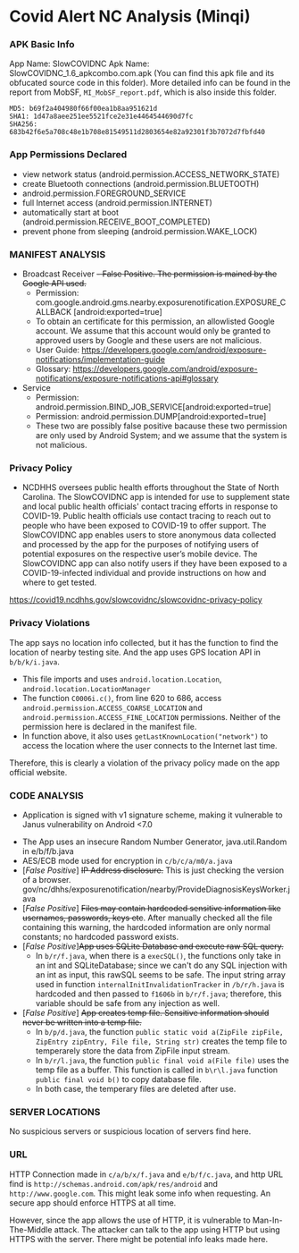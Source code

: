 <!-- # Instuction from slack
When you analyze an app, don't have to write the report straightaway. Note the following:
1. What permissions are being used
2. What features of the device the app is using (e.g., storage, Bluetooth, location, etc.)
3. What is the app's privacy policy.
4. Is the app violating its own privacy policy. How?

For each app, keep a note of these points. At the end of the semester you should compile them in a report.  -->

# Covid Alert NC Analysis (Minqi) 
### APK Basic Info
App Name: SlowCOVIDNC
Apk Name: SlowCOVIDNC_1.6_apkcombo.com.apk (You can find this apk file and its obfucated source code in this folder). More detailed info can be found in the report from MobSF, ```MI_MobSF_report.pdf```, which is also inside this folder. 

```
MD5: b69f2a404980f66f00ea1b8aa951621d
SHA1: 1d47a8aee251ee5521fce2e31e4464544690d7fc
SHA256: 683b42f6e5a708c48e1b708e81549511d2803654e82a92301f3b7072d7fbfd40
```

### App Permissions Declared
  - view network status (android.permission.ACCESS_NETWORK_STATE)
  - create Bluetooth connections (android.permission.BLUETOOTH)
  - android.permission.FOREGROUND_SERVICE
  - full Internet access (android.permission.INTERNET)
  - automatically start at boot (android.permission.RECEIVE_BOOT_COMPLETED)
  - prevent phone from sleeping (android.permission.WAKE_LOCK)

### MANIFEST ANALYSIS
 - Broadcast Receiver
   ~~- False Positive. The permission is mained by the Google API used.~~ 
   - Permission: com.google.android.gms.nearby.exposurenotification.EXPOSURE_CALLBACK
   [android:exported=true]
   - To obtain an certificate for this permission, an allowlisted Google account. We assume that this account would only be granted to approved users by Google and these users are not malicious. 
   - User Guide: https://developers.google.com/android/exposure-notifications/implementation-guide
   - Glossary: https://developers.google.com/android/exposure-notifications/exposure-notifications-api#glossary
   <!-- - list of such Broadcast Receiver:
     - gov.nc.dhhs.exposurenotification.nearby.ExposureNotificationBroadcastReceiver
     - com.google.android.gms.nearby.exposurenotification.WakeUpService -->
 - Service 
    - Permission: android.permission.BIND_JOB_SERVICE[android:exported=true] 
    - Permission: android.permission.DUMP[android:exported=true]
    - These two are possibly false positive bacause these two permission are only used by Android System; and we assume that the system is not malicious.

<!-- ###
Sidenotes: It looks like BIND_JOB_SERVICE and DUMP are requested without declared in the Manifest

DUMP: Allows an application to retrieve state dump information from system services. Not for use by third-party applications.
### -->

 
### Privacy Policy
- NCDHHS oversees public health efforts throughout the State of North Carolina. The SlowCOVIDNC app is intended for use to supplement state and local public health officials' contact tracing efforts in response to COVID-19. Public health officials use contact tracing to reach out to people who have been exposed to COVID-19 to offer support. The SlowCOVIDNC app enables users to store anonymous data collected and processed by the app for the purposes of notifying users of potential exposures on the respective user’s mobile device. The SlowCOVIDNC app can also notify users if they have been exposed to a COVID-19-infected individual and provide instructions on how and where to get tested.

https://covid19.ncdhhs.gov/slowcovidnc/slowcovidnc-privacy-policy

### Privacy Violations
The app says no location info collected, but it has the function to find the location of nearby testing site. And the app uses GPS location API in `b/b/k/i.java`.
- This file imports and uses `android.location.Location`, `android.location.LocationManager`
- The function `C0006i.c()`, from line 620 to 686, access `android.permission.ACCESS_COARSE_LOCATION` and `android.permission.ACCESS_FINE_LOCATION` permissions. Neither of the permission here is declared in the manifest file.
- In function above, it also uses `getLastKnownLocation("network")` to access the location where the user connects to the Internet last time.

Therefore, this is clearly a violation of the privacy policy made on the app official website.

### CODE ANALYSIS
- Application is signed with v1 signature scheme, making it vulnerable to Janus vulnerability on Android <7.0
<!-- - The App logs information. Sensitive information should never be logged. -->
- The App uses an insecure Random Number Generator, java.util.Random in e/b/f/b.java
- AES/ECB mode used for encryption in `c/b/c/a/m0/a.java`
- [*False Positive*] ~~IP Address disclosure.~~ This is just checking the version of a browser. gov/nc/dhhs/exposurenotification/nearby/ProvideDiagnosisKeysWorker.java
- [*False Positive*] ~~Files may contain hardcoded sensitive information like usernames, passwords, keys etc~~. After manually checked all the file containing this warning, the hardcoded information are only normal constants; no hardcoded password exists.
- [*False Positive*]~~App uses SQLite Database and execute raw SQL query.~~
  - In `b/r/f.java`, when there is a `execSQL()`, the functions only take in an int and SQLiteDatabase; since we can't do any SQL injection with an int as input, this rawSQL seems to be safe. 
  The input string array used in function `internalInitInvalidationTracker` in `/b/r/h.java` is hardcoded and then passed to `f1606b` in `b/r/f.java`; therefore, this variable should be safe from any injection as well.
- [*False Positive*] ~~App creates temp file. Sensitive information should never be written into a temp file.~~
  - In `b/p/d.java`, the function `public static void a(ZipFile zipFile, ZipEntry zipEntry, File file, String str)` creates the temp file to temperarely store the data from ZipFile input stream.
  - In `b/r/l.java`, the function `public final void a(File file)` uses the temp file as a buffer. This function is called in `b\r\l.java` function `public final void b()` to copy database file.
  - In both case, the temperary files are deleted after use.


<!-- ### Crypto files
```
c/b/c/a/m0/d.java ECB and CTR used
c/b/c/a/m0/a.java ECB used here
c/b/c/a/m0/g.java CTR mode
``` -->

### SERVER LOCATIONS
No suspicious servers or suspicious location of servers find here.

### URL
HTTP Connection made in `c/a/b/x/f.java` and `e/b/f/c.java`, and http URL find is `http://schemas.android.com/apk/res/android` and `http://www.google.com`. This might leak some info when requesting. An secure app should enforce HTTPS at all time.

However, since the app allows the use of HTTP, it is vulnerable to Man-In-The-Middle attack. The attacker can talk to the app using HTTP but using HTTPS with the server. There might be potential info leaks made here.
